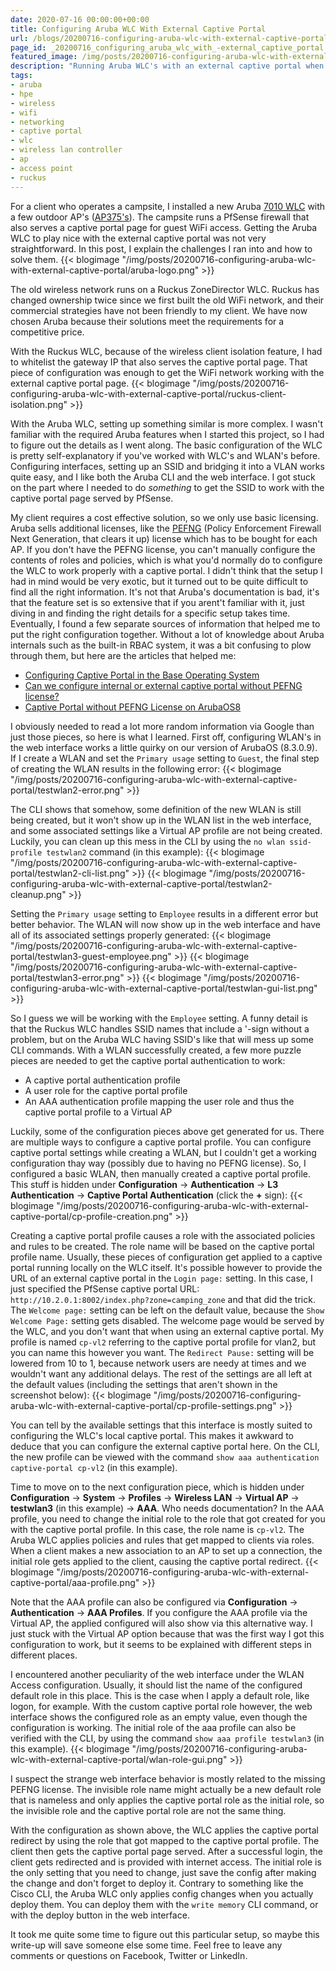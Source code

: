 ```yaml
---
date: 2020-07-16 00:00:00+00:00
title: Configuring Aruba WLC With External Captive Portal
url: /blogs/20200716-configuring-aruba-wlc-with-external-captive-portal/
page_id: _20200716_configuring_aruba_wlc_with_-external_captive_portal
featured_image: /img/posts/20200716-configuring-aruba-wlc-with-external-captive-portal/aruba-logo.png
description: "Running Aruba WLC's with an external captive portal when you only have basic licensing for the WLC and your AP's is not very straightforward. In this post, I explain the challenges I ran into and how to solve them."
tags:
- aruba
- hpe
- wireless
- wifi
- networking
- captive portal
- wlc
- wireless lan controller
- ap
- access point
- ruckus
---
```


For a client who operates a campsite, I installed a new Aruba [7010 WLC](https://www.arubanetworks.com/products/networking/gateways-and-controllers/7000-series/) with a few outdoor AP's ([AP375's](https://www.arubanetworks.com/products/networking/access-points/370-series/)). The campsite runs a PfSense firewall that also serves a captive portal page for guest WiFi access. Getting the Aruba WLC to play nice with the external captive portal was not very straightforward. In this post, I explain the challenges I ran into and how to solve them.
{{< blogimage "/img/posts/20200716-configuring-aruba-wlc-with-external-captive-portal/aruba-logo.png" >}}
<!--more-->

The old wireless network runs on a Ruckus ZoneDirector WLC. Ruckus has changed ownership twice since we first built the old WiFi network, and their commercial strategies have not been friendly to my client. We have now chosen Aruba because their solutions meet the requirements for a competitive price.

With the Ruckus WLC, because of the wireless client isolation feature, I had to whitelist the gateway IP that also serves the captive portal page. That piece of configuration was enough to get the WiFi network working with the external captive portal page. 
{{< blogimage "/img/posts/20200716-configuring-aruba-wlc-with-external-captive-portal/ruckus-client-isolation.png" >}}

With the Aruba WLC, setting up something similar is more complex. I wasn't familiar with the required Aruba features when I started this project, so I had to figure out the details as I went along. The basic configuration of the WLC is pretty self-explanatory if you've worked with WLC's and WLAN's before. Configuring interfaces, setting up an SSID and bridging it into a VLAN works quite easy, and I like both the Aruba CLI and the web interface. I got stuck on the part where I needed to do *something* to get the SSID to work with the captive portal page served by PfSense.

My client requires a cost effective solution, so we only use basic licensing. Aruba sells additional licenses, like the [PEFNG](https://www.arubanetworks.com/techdocs/ArubaOS_80_Web_Help/Content/LicenseGuide/License_Usage.htm) (Policy Enforcement Firewall Next Generation, that clears it up) license which has to be bought for each AP. If you don't have the PEFNG license, you can't manually configure the contents of roles and policies, which is what you'd normally do to configure the WLC to work properly with a captive portal. I didn't think that the setup I had in mind would be very exotic, but it turned out to be quite difficult to find all the right information. It's not that Aruba's documentation is bad, it's that the feature set is so extensive that if you arent't familiar with it, just diving in and finding the right details for a specific setup takes time. Eventually, I found a few separate sources of information that helped me to put the right configuration together. Without a lot of knowledge about Aruba internals such as the built-in RBAC system, it was a bit confusing to plow through them, but here are the articles that helped me:  

* [Configuring Captive Portal in the Base Operating System](https://www.arubanetworks.com/techdocs/ArubaOS_81_Web_Help/Content/ArubaFrameStyles/Captive_Portal/Captive_Portal_in_the_Ba.htm#captive_portal_2658586545_1040672)  
* [Can we configure internal or external captive portal without PEFNG license?](https://community.arubanetworks.com/t5/Controller-Based-WLANs/Can-we-configure-internal-or-external-captive-portal-without/ta-p/518758)  
* [Captive Portal without PEFNG License on ArubaOS8](https://www.flomain.de/2017/11/aptive-portal-without-pefng-license-arubaos-8/)   

I obviously needed to read a lot more random information via Google than just those pieces, so here is what I learned. First off, configuring WLAN's in the web interface works a little quirky on our version of ArubaOS (8.3.0.9). If I create a WLAN and set the `Primary usage` setting to `Guest`, the final step of creating the WLAN results in the following error:
{{< blogimage "/img/posts/20200716-configuring-aruba-wlc-with-external-captive-portal/testwlan2-error.png" >}}

The CLI shows that somehow, some definition of the new WLAN is still being created, but it won't show up in the WLAN list in the web interface, and some associated settings like a Virtual AP profile are not being created. Luckily, you can clean up this mess in the CLI by using the `no wlan ssid-profile testwlan2` command (in this example):
{{< blogimage "/img/posts/20200716-configuring-aruba-wlc-with-external-captive-portal/testwlan2-cli-list.png" >}}
{{< blogimage "/img/posts/20200716-configuring-aruba-wlc-with-external-captive-portal/testwlan2-cleanup.png" >}}

Setting the `Primary usage` setting to `Employee` results in a different error but better behavior. The WLAN will now show up in the web interface and have all of its associated settings properly generated:
{{< blogimage "/img/posts/20200716-configuring-aruba-wlc-with-external-captive-portal/testwlan3-guest-employee.png" >}}
{{< blogimage "/img/posts/20200716-configuring-aruba-wlc-with-external-captive-portal/testwlan3-error.png" >}}
{{< blogimage "/img/posts/20200716-configuring-aruba-wlc-with-external-captive-portal/testwlan-gui-list.png" >}}

So I guess we will be working with the `Employee` setting. A funny detail is that the Ruckus WLC handles SSID names that include a '-sign without a problem, but on the Aruba WLC having SSID's like that will mess up some CLI commands. With a WLAN successfully created, a few more puzzle pieces are needed to get the captive portal authentication to work:  

* A captive portal authentication profile  
* A user role for the captive portal profile
* An AAA authentication profile mapping the user role and thus the captive portal profile to a Virtual AP

Luckily, some of the configuration pieces above get generated for us. There are multiple ways to configure a captive portal profile. You can configure captive portal settings while creating a WLAN, but I couldn't get a working configuration thay way (possibly due to having no PEFNG license). So, I configured a basic WLAN, then manually created a captive portal profile. This stuff is hidden under **Configuration** -> **Authentication** -> **L3 Authentication** -> **Captive Portal Authentication** (click the **+** sign):
{{< blogimage "/img/posts/20200716-configuring-aruba-wlc-with-external-captive-portal/cp-profile-creation.png" >}}

Creating a captive portal profile causes a role with the associated policies and rules to be created. The role name will be based on the captive portal profile name. Usually, these pieces of configuration get applied to a captive portal running locally on the WLC itself. It's possible however to provide the URL of an external captive portal in the `Login page:` setting. In this case, I just specified the PfSense captive portal URL: `http://10.2.0.1:8002/index.php?zone=camping_zone` and that did the trick. The `Welcome page:` setting can be left on the default value, because the `Show Welcome Page:` setting gets disabled. The welcome page would be served by the WLC, and you don't want that when using an external captive portal. My profile is named `cp-vl2` referring to the captive portal profile for vlan2, but you can name this however you want. The `Redirect Pause:` setting will be lowered from 10 to 1, because network users are needy at times and we wouldn't want any additional delays. The rest of the settings are all left at the default values (including the settings that aren't shown in the screenshot below):
{{< blogimage "/img/posts/20200716-configuring-aruba-wlc-with-external-captive-portal/cp-profile-settings.png" >}}

You can tell by the available settings that this interface is mostly suited to configuring the WLC's local captive portal. This makes it awkward to deduce that you can configure the external captive portal here. On the CLI, the new profile can be viewed with the command `show aaa authentication captive-portal cp-vl2` (in this example).

Time to move on to the next configuration piece, which is hidden under **Configuration** -> **System** -> **Profiles** -> **Wireless LAN** -> **Virtual AP** -> **testwlan3** (in this example) -> **AAA**. Who needs documentation? In the AAA profile, you need to change the initial role to the role that got created for you with the captive portal profile. In this case, the role name is `cp-vl2`. The Aruba WLC applies policies and rules that get mapped to clients via roles. When a client makes a new association to an AP to set up a connection, the initial role gets applied to the client, causing the captive portal redirect. 
{{< blogimage "/img/posts/20200716-configuring-aruba-wlc-with-external-captive-portal/aaa-profile.png" >}}

Note that the AAA profile can also be configured via **Configuration** -> **Authentication** -> **AAA Profiles**. If you configure the AAA profile via the Virtual AP, the applied configured will also show via this alternative way. I just stuck with the Virtual AP option because that was the first way I got this configuration to work, but it seems to be explained with different steps in different places.

I encountered another peculiarity of the web interface under the WLAN Access configuration. Usually, it should list the name of the configured default role in this place. This is the case when I apply a default role, like logon, for example. With the custom captive portal role however, the web interface shows the configured role as an empty value, even though the configuration is working. The initial role of the aaa profile can also be verified with the CLI, by using the command `show aaa profile testwlan3` (in this example).
{{< blogimage "/img/posts/20200716-configuring-aruba-wlc-with-external-captive-portal/wlan-role-gui.png" >}}

I suspect the strange web interface behavior is mostly related to the missing PEFNG license. The invisible role name might actually be a new default role that is nameless and only applies the captive portal role as the initial role, so the invisible role and the captive portal role are not the same thing.

With the configuration as shown above, the WLC applies the captive portal redirect by using the role that got mapped to the captive portal profile. The client then gets the captive portal page served. After a successful login, the client gets redirected and is provided with internet access. The initial role is the only setting that you need to change, just save the config after making the change and don't forget to deploy it. Contrary to something like the Cisco CLI, the Aruba WLC only applies config changes when you actually deploy them. You can deploy them with the `write memory` CLI command, or with the deploy button in the web interface.

It took me quite some time to figure out this particular setup, so maybe this write-up will save someone else some time. Feel free to leave any comments or questions on Facebook, Twitter or LinkedIn.
